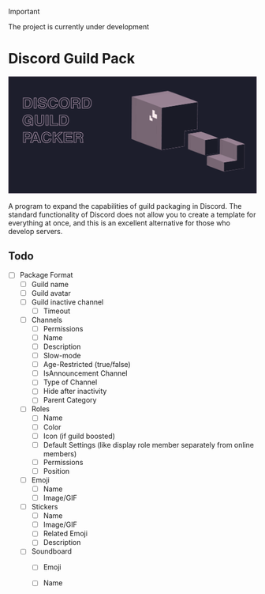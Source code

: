 
> [!IMPORTANT]  
> The project is currently under development


# Discord Guild Pack
![Logo](logo.png)

A program to expand the capabilities of guild packaging in Discord. The standard functionality of Discord does not allow you to create a template for everything at once, and this is an excellent alternative for those who develop servers.


## Todo

 - [ ] Package Format
    - [ ] Guild name
    - [ ] Guild avatar
    - [ ] Guild inactive channel
        - [ ] Timeout
    - [ ] Channels
        - [ ] Permissions
        - [ ] Name
        - [ ] Description
        - [ ] Slow-mode
        - [ ] Age-Restricted (true/false)
        - [ ] IsAnnouncement Channel
        - [ ] Type of Channel
        - [ ] Hide after inactivity
        - [ ] Parent Category
    - [ ] Roles
        - [ ] Name
        - [ ] Color
        - [ ] Icon (if guild boosted)
        - [ ] Default Settings (like display role member separately from online members)
        - [ ] Permissions
        - [ ] Position
    - [ ] Emoji
        - [ ] Name
        - [ ] Image/GIF
    - [ ] Stickers
        - [ ] Name
        - [ ] Image/GIF
        - [ ] Related Emoji
        - [ ] Description
    - [ ] Soundboard
        - [ ] Emoji
        - [ ] Name
        